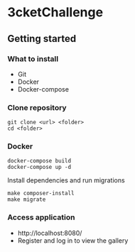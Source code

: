 # 3cketChallenge

## Getting started

### What to  install

- Git
- Docker
- Docker-compose

### Clone repository

```
git clone <url> <folder>
cd <folder>
```

### Docker

```
docker-compose build
docker-compose up -d
```

Install dependencies and run migrations
```
make composer-install
make migrate
```

### Access application

- http://localhost:8080/
- Register and log in to view the gallery
